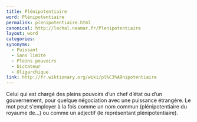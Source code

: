 ```yaml
---
title: Plénipotentiaire
word: Plénipotentiaire
permalink: plenipotentiaire.html
canonical: http://lachal.neamar.fr/Plenipotentiaire
layout: word
categories:
synonyms:
  - Puissant
  - Sans limite
  - Pleins pouvoirs
  - Dictateur
  - Oligarchique
link: http://fr.wiktionary.org/wiki/pl%C3%A9nipotentiaire
---
```


Celui qui est chargé des pleins pouvoirs d’un chef d’état ou d’un gouvernement, pour quelque négociation avec une puissance étrangère. Le mot peut s'employer à la fois comme un nom commun (plénipotentiaire du royaume de…) ou comme un adjectif (le représentant plénipotentiaire).

